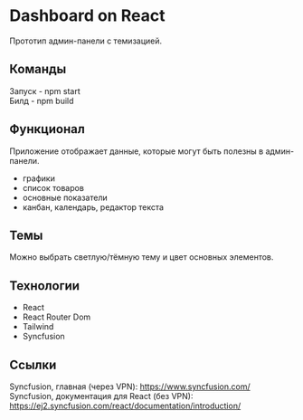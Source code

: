 # Dashboard on React

Прототип админ-панели с темизацией.

## Команды

Запуск - npm start  
Билд - npm build

## Функционал

Приложение отображает данные, которые могут быть полезны в админ-панели.

- графики
- список товаров
- основные показатели
- канбан, календарь, редактор текста

## Темы

Можно выбрать светлую/тёмную тему и цвет основных элементов.

## Технологии

- React
- React Router Dom
- Tailwind
- Syncfusion

## Ссылки

Syncfusion, главная (через VPN): https://www.syncfusion.com/  
Syncfusion, документация для React (без VPN): https://ej2.syncfusion.com/react/documentation/introduction/
